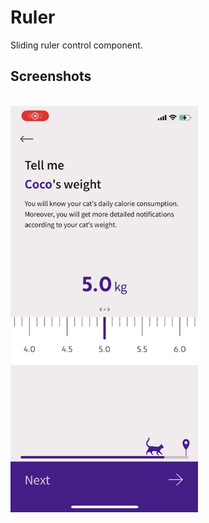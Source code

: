 Ruler
=================

Sliding ruler control component.

Screenshots
-----------
<br>
<img src="Ruler/screenshot_1.gif" width="300">
